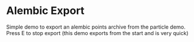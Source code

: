 # Alembic Export

Simple demo to export an alembic points archive from the particle demo. Press E to stop export (this demo exports from the start and is very quick)
